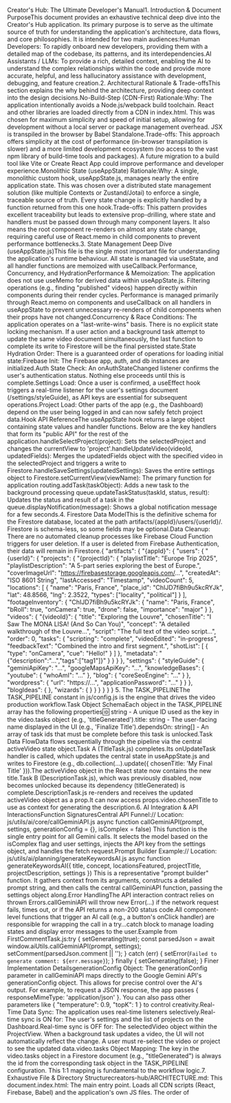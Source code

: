 Creator's Hub: The Ultimate Developer's Manual1. Introduction & Document PurposeThis document provides an exhaustive technical deep dive into the Creator's Hub application. Its primary purpose is to serve as the ultimate source of truth for understanding the application's architecture, data flows, and core philosophies. It is intended for two main audiences:Human Developers: To rapidly onboard new developers, providing them with a detailed map of the codebase, its patterns, and its interdependencies.AI Assistants / LLMs: To provide a rich, detailed context, enabling the AI to understand the complex relationships within the code and provide more accurate, helpful, and less hallucinatory assistance with development, debugging, and feature creation.2. Architectural Rationale & Trade-offsThis section explains the why behind the architecture, providing deep context into the design decisions.No-Build-Step (CDN-First) Rationale:Why: The application intentionally avoids a Node.js/webpack build toolchain. React and other libraries are loaded directly from a CDN in index.html. This was chosen for maximum simplicity and speed of initial setup, allowing for development without a local server or package management overhead. JSX is transpiled in the browser by Babel Standalone.Trade-offs: This approach offers simplicity at the cost of performance (in-browser transpilation is slower) and a more limited development ecosystem (no access to the vast npm library of build-time tools and packages). A future migration to a build tool like Vite or Create React App could improve performance and developer experience.Monolithic State (useAppState) Rationale:Why: A single, monolithic custom hook, useAppState.js, manages nearly the entire application state. This was chosen over a distributed state management solution (like multiple Contexts or Zustand/Jotai) to enforce a single, traceable source of truth. Every state change is explicitly handled by a function returned from this one hook.Trade-offs: This pattern provides excellent traceability but leads to extensive prop-drilling, where state and handlers must be passed down through many component layers. It also means the root <App> component re-renders on almost any state change, requiring careful use of React.memo in child components to prevent performance bottlenecks.3. State Management Deep Dive (useAppState.js)This file is the single most important file for understanding the application's runtime behaviour. All state is managed via useState, and all handler functions are memoized with useCallback.Performance, Concurrency, and HydrationPerformance & Memoization: The application does not use useMemo for derived data within useAppState.js. Filtering operations (e.g., finding "published" videos) happen directly within components during their render cycles. Performance is managed primarily through React.memo on components and useCallback on all handlers in useAppState to prevent unnecessary re-renders of child components when their props have not changed.Concurrency & Race Conditions: The application operates on a "last-write-wins" basis. There is no explicit state locking mechanism. If a user action and a background task attempt to update the same video document simultaneously, the last function to complete its write to Firestore will be the final persisted state.State Hydration Order: There is a guaranteed order of operations for loading initial state:Firebase Init: The Firebase app, auth, and db instances are initialized.Auth State Check: An onAuthStateChanged listener confirms the user's authentication status. Nothing else proceeds until this is complete.Settings Load: Once a user is confirmed, a useEffect hook triggers a real-time listener for the user's settings document (/settings/styleGuide), as API keys are essential for subsequent operations.Project Load: Other parts of the app (e.g., the Dashboard) depend on the user being logged in and can now safely fetch project data.Hook API ReferenceThe useAppState hook returns a large object containing state values and handler functions. Below are the key handlers that form its "public API" for the rest of the application.handleSelectProject(project): Sets the selectedProject and changes the currentView to 'project'.handleUpdateVideo(videoId, updatedFields): Merges the updatedFields object with the specified video in the selectedProject and triggers a write to Firestore.handleSaveSettings(updatedSettings): Saves the entire settings object to Firestore.setCurrentView(viewName): The primary function for application routing.addTask(taskObject): Adds a new task to the background processing queue.updateTaskStatus(taskId, status, result): Updates the status and result of a task in the queue.displayNotification(message): Shows a global notification message for a few seconds.4. Firestore Data ModelThis is the definitive schema for the Firestore database, located at the path artifacts/{appId}/users/{userId}/. Firestore is schema-less, so some fields may be optional.Data Cleanup: There are no automated cleanup processes like Firebase Cloud Function triggers for user deletion. If a user is deleted from Firebase Authentication, their data will remain in Firestore.{
  "artifacts": {
    "{appId}": {
      "users": {
        "{userId}": {
          "projects": {
            "{projectId}": {
              "playlistTitle": "Europe Trip 2025",
              "playlistDescription": "A 5-part series exploring the best of Europe.",
              "coverImageUrl": "https://firebasestorage.googleapis.com/...",
              "createdAt": "ISO 8601 String",
              "lastAccessed": "Timestamp",
              "videoCount": 5,
              "locations": [
                {
                  "name": "Paris, France",
                  "place_id": "ChIJD7fiBh9u5kcRYJk",
                  "lat": 48.8566,
                  "lng": 2.3522,
                  "types": ["locality", "political"]
                }
              ],
              "footageInventory": {
                "ChIJD7fiBh9u5kcRYJk": {
                  "name": "Paris, France",
                  "bRoll": true,
                  "onCamera": true,
                  "drone": false,
                  "importance": "major"
                }
              },
              "videos": {
                "{videoId}": {
                  "title": "Exploring the Louvre",
                  "chosenTitle": "I Saw The MONA LISA! (And So Can You)",
                  "concept": "A detailed walkthrough of the Louvre...",
                  "script": "The full text of the video script...",
                  "order": 0,
                  "tasks": {
                    "scripting": "complete",
                    "videoEdited": "in-progress",
                    "feedbackText": "Combined the intro and first segment.",
                    "shotList": [ { "type": "onCamera", "cue": "Hello!" } ]
                  },
                  "metadata": "{\"description\":\"...\",\"tags\":[\"tag1\"]}"
                }
              }
            }
          },
          "settings": {
            "styleGuide": {
              "geminiApiKey": "...",
              "googleMapsApiKey": "...",
              "knowledgeBases": {
                 "youtube": { "whoAmI": "..." },
                 "blog": { "coreSeoEngine": "..." }
              },
              "wordpress": {
                "url": "https://...",
                "applicationPassword": "..."
              }
            }
          },
          "blogIdeas": { },
          "wizards": { }
        }
      }
    }
  }
}
5. The TASK_PIPELINEThe TASK_PIPELINE constant in js/config.js is the engine that drives the video production workflow.Task Object SchemaEach object in the TASK_PIPELINE array has the following properties:id: string - A unique ID used as the key in the video.tasks object (e.g., 'titleGenerated').title: string - The user-facing name displayed in the UI (e.g., 'Finalize Title').dependsOn: string[] - An array of task ids that must be complete before this task is unlocked.Task Data FlowData flows sequentially through the pipeline via the central activeVideo state object.Task A (TitleTask.js) completes.Its onUpdateTask handler is called, which updates the central state in useAppState.js and writes to Firestore (e.g., db.collection(...).update({ chosenTitle: 'My Final Title' })).The activeVideo object in the React state now contains the new title.Task B (DescriptionTask.js), which was previously disabled, now becomes unlocked because its dependency (titleGenerated) is complete.DescriptionTask.js re-renders and receives the updated activeVideo object as a prop.It can now access props.video.chosenTitle to use as context for generating the description.6. AI Integration & API InteractionsFunction SignaturesCentral API Funnel:// Location: js/utils/ai/core/callGeminiAPI.js
async function callGeminiAPI(prompt, settings, generationConfig = {}, isComplex = false)
This function is the single entry point for all Gemini calls. It selects the model based on the isComplex flag and user settings, injects the API key from the settings object, and handles the fetch request.Prompt Builder Example:// Location: js/utils/ai/planning/generateKeywordsAI.js
async function generateKeywordsAI({ title, concept, locationsFeatured, projectTitle, projectDescription, settings })
This is a representative "prompt builder" function. It gathers context from its arguments, constructs a detailed prompt string, and then calls the central callGeminiAPI function, passing the settings object along.Error HandlingThe API interaction contract relies on thrown Errors.callGeminiAPI will throw new Error(...) if the network request fails, times out, or if the API returns a non-200 status code.All component-level functions that trigger an AI call (e.g., a button's onClick handler) are responsible for wrapping the call in a try...catch block to manage loading states and display error messages to the user.Example from FirstCommentTask.js:try {
    setGenerating(true);
    const parsedJson = await window.aiUtils.callGeminiAPI(prompt, settings);
    setComment(parsedJson.comment || '');
} catch (err) {
    setError(`Failed to generate comment: ${err.message}`);
} finally {
    setGenerating(false);
}
Finer Implementation DetailsgenerationConfig Object: The generationConfig parameter in callGeminiAPI maps directly to the Google Gemini API's generationConfig object. This allows for precise control over the AI's output. For example, to request a JSON response, the app passes { responseMimeType: 'application/json' }. You can also pass other parameters like { "temperature": 0.9, "topK": 1 } to control creativity.Real-Time Data Sync: The application uses real-time listeners selectively.Real-time sync is ON for: The user's settings and the list of projects on the Dashboard.Real-time sync is OFF for: The selectedVideo object within the ProjectView. When a background task updates a video, the UI will not automatically reflect the change. A user must re-select the video or project to see the updated data.video.tasks Object Mapping: The key in the video.tasks object in a Firestore document (e.g., "titleGenerated") is always the id from the corresponding task object in the TASK_PIPELINE configuration. This 1:1 mapping is fundamental to the workflow logic.7. Exhaustive File & Directory Structurecreators-hub/ARCHITECTURE.md: This document.index.html: The main entry point. Loads all CDN scripts (React, Firebase, Babel) and the application's own JS files. The order of <script> tags is critical.js/app.js: The root React component. Initializes useAppState and passes props to the Router. Renders global elements like modals.auth.js: Contains all direct calls to Firebase Authentication (signInWithEmailAndPassword, etc.).config.js: CRITICAL FILE. Contains Firebase config and the TASK_PIPELINE array that defines the video workflow.components/Dashboard.js: Main view showing the list of user projects.ProjectView.js: The main workspace for a single project. A container for VideoList, VideoWorkspace, and VideoDetailsSidebar.VideoWorkspace.js: KEY COMPONENT. Dynamically renders the current task's component based on the TASK_PIPELINE.Router.js: Simple conditional router that renders a component based on the currentView string.ProjectView/tasks/: Contains a component for each task defined in TASK_PIPELINE (e.g., TitleTask.js, scriptingTask.js).hooks/useAppState.js: The monolithic global state management hook. The heart of the app.utils/ai/core/callGeminiAPI.js: The single, centralized function for all Gemini API calls.netlify/functions/: Individual Node.js serverless functions that act as a secure proxy to external APIs.
